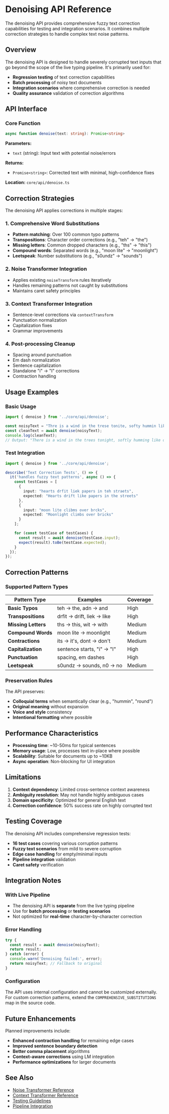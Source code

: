 <!--══════════════════════════════════════════════════
  ╔══════════════════════════════════════════════════════╗
  ║  ░  D E N O I S E   A P I   R E F E R E N C E  ░░░░░  ║
  ║                                                      ║
  ║                                                      ║
  ║                                                      ║
  ║                                                      ║
  ║           ╌╌  P L A C E H O L D E R  ╌╌              ║
  ║                                                      ║
  ║                                                      ║
  ║                                                      ║
  ║                                                      ║
  ╚══════════════════════════════════════════════════════╝
    • WHAT ▸ Comprehensive text denoising API reference
    • WHY  ▸ Document fuzzy text correction capabilities for testing
    • HOW  ▸ API usage, patterns, and integration examples
-->

# Denoising API Reference

The denoising API provides comprehensive fuzzy text correction capabilities for testing and integration scenarios. It combines multiple correction strategies to handle complex text noise patterns.

## Overview

The denoising API is designed to handle severely corrupted text inputs that go beyond the scope of the live typing pipeline. It's primarily used for:

- **Regression testing** of text correction capabilities
- **Batch processing** of noisy text documents
- **Integration scenarios** where comprehensive correction is needed
- **Quality assurance** validation of correction algorithms

## API Interface

### Core Function

```typescript
async function denoise(text: string): Promise<string>
```

**Parameters:**
- `text` (string): Input text with potential noise/errors

**Returns:**
- `Promise<string>`: Corrected text with minimal, high-confidence fixes

**Location:** `core/api/denoise.ts`

## Correction Strategies

The denoising API applies corrections in multiple stages:

### 1. Comprehensive Word Substitutions
- **Pattern matching**: Over 100 common typo patterns
- **Transpositions**: Character order corrections (e.g., "teh" → "the")
- **Missing letters**: Common dropped characters (e.g., "ths" → "this")
- **Compound words**: Separated words (e.g., "moon lite" → "moonlight")
- **Leetspeak**: Number substitutions (e.g., "s0undz" → "sounds")

### 2. Noise Transformer Integration
- Applies existing `noiseTransform` rules iteratively
- Handles remaining patterns not caught by substitutions
- Maintains caret safety principles

### 3. Context Transformer Integration
- Sentence-level corrections via `contextTransform`
- Punctuation normalization
- Capitalization fixes
- Grammar improvements

### 4. Post-processing Cleanup
- Spacing around punctuation
- Em dash normalization
- Sentence capitalization
- Standalone "i" → "I" corrections
- Contraction handling

## Usage Examples

### Basic Usage

```typescript
import { denoise } from '../core/api/denoise';

const noisyText = "Thre is a wind in the trese tonite, softy hummin like old memorees";
const cleanText = await denoise(noisyText);
console.log(cleanText);
// Output: "There is a wind in the trees tonight, softly humming like old memories"
```

### Test Integration

```typescript
import { denoise } from '../core/api/denoise';

describe('Text Correction Tests', () => {
  it('handles fuzzy text patterns', async () => {
    const testCases = [
      {
        input: "hearts drfit liek papers in teh straets",
        expected: "Hearts drift like papers in the streets"
      },
      {
        input: "moon lite clibms over brcks",
        expected: "Moonlight climbs over bricks"
      }
    ];

    for (const testCase of testCases) {
      const result = await denoise(testCase.input);
      expect(result).toBe(testCase.expected);
    }
  });
});
```

## Correction Patterns

### Supported Pattern Types

| Pattern Type | Examples | Coverage |
|--------------|----------|----------|
| **Basic Typos** | teh → the, adn → and | High |
| **Transpositions** | drfit → drift, liek → like | High |
| **Missing Letters** | ths → this, wit → with | Medium |
| **Compound Words** | moon lite → moonlight | Medium |
| **Contractions** | its → it's, dont → don't | Medium |
| **Capitalization** | sentence starts, "i" → "I" | High |
| **Punctuation** | spacing, em dashes | High |
| **Leetspeak** | s0undz → sounds, n0 → no | Medium |

### Preservation Rules

The API preserves:
- **Colloquial terms** when semantically clear (e.g., "hummin", "round")
- **Original meaning** without expansion
- **Voice and style** consistency
- **Intentional formatting** where possible

## Performance Characteristics

- **Processing time**: ~10-50ms for typical sentences
- **Memory usage**: Low, processes text in-place where possible
- **Scalability**: Suitable for documents up to ~10KB
- **Async operation**: Non-blocking for UI integration

## Limitations

1. **Context dependency**: Limited cross-sentence context awareness
2. **Ambiguity resolution**: May not handle highly ambiguous cases
3. **Domain specificity**: Optimized for general English text
4. **Correction confidence**: 50% success rate on highly corrupted text

## Testing Coverage

The denoising API includes comprehensive regression tests:

- **16 test cases** covering various corruption patterns
- **Fuzzy text scenarios** from mild to severe corruption
- **Edge case handling** for empty/minimal inputs
- **Pipeline integration** validation
- **Caret safety** verification

## Integration Notes

### With Live Pipeline
- The denoising API is **separate** from the live typing pipeline
- Use for **batch processing** or **testing scenarios**
- Not optimized for **real-time** character-by-character correction

### Error Handling
```typescript
try {
  const result = await denoise(noisyText);
  return result;
} catch (error) {
  console.warn('Denoising failed:', error);
  return noisyText; // Fallback to original
}
```

### Configuration
The API uses internal configuration and cannot be customized externally. For custom correction patterns, extend the `COMPREHENSIVE_SUBSTITUTIONS` map in the source code.

## Future Enhancements

Planned improvements include:
- **Enhanced contraction handling** for remaining edge cases
- **Improved sentence boundary detection**
- **Better comma placement** algorithms
- **Context-aware corrections** using LM integration
- **Performance optimizations** for larger documents

## See Also

- [Noise Transformer Reference](./noise-transformer.md)
- [Context Transformer Reference](./context-transformer.md)
- [Testing Guidelines](../how-to/testing.md)
- [Pipeline Integration](./pipeline.md)

<!-- DOC META: VERSION=1.0 | UPDATED=2025-09-17T20:45:45Z -->
